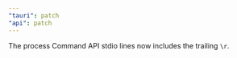 ```yaml
---
"tauri": patch
"api": patch
---
```


The process Command API stdio lines now includes the trailing `\r`.
